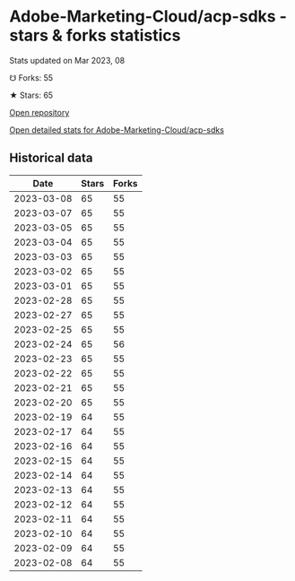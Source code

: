 # Adobe-Marketing-Cloud/acp-sdks - stars & forks statistics

Stats updated on Mar 2023, 08

☋ Forks: 55

★ Stars: 65

[Open repository](https://github.com/Adobe-Marketing-Cloud/acp-sdks)

[Open detailed stats for Adobe-Marketing-Cloud/acp-sdks](https://reviewgithub.com/rep/Adobe-Marketing-Cloud/acp-sdks)

## Historical data
| Date | Stars | Forks |
|------|-------|-------|
| 2023-03-08 | 65 | 55 | 
| 2023-03-07 | 65 | 55 | 
| 2023-03-05 | 65 | 55 | 
| 2023-03-04 | 65 | 55 | 
| 2023-03-03 | 65 | 55 | 
| 2023-03-02 | 65 | 55 | 
| 2023-03-01 | 65 | 55 | 
| 2023-02-28 | 65 | 55 | 
| 2023-02-27 | 65 | 55 | 
| 2023-02-25 | 65 | 55 | 
| 2023-02-24 | 65 | 56 | 
| 2023-02-23 | 65 | 55 | 
| 2023-02-22 | 65 | 55 | 
| 2023-02-21 | 65 | 55 | 
| 2023-02-20 | 65 | 55 | 
| 2023-02-19 | 64 | 55 | 
| 2023-02-17 | 64 | 55 | 
| 2023-02-16 | 64 | 55 | 
| 2023-02-15 | 64 | 55 | 
| 2023-02-14 | 64 | 55 | 
| 2023-02-13 | 64 | 55 | 
| 2023-02-12 | 64 | 55 | 
| 2023-02-11 | 64 | 55 | 
| 2023-02-10 | 64 | 55 | 
| 2023-02-09 | 64 | 55 | 
| 2023-02-08 | 64 | 55 | 

